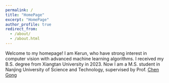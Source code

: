 ```yaml
---
permalink: /
title: "HomePage"
excerpt: "HomePage"
author_profile: true
redirect_from: 
  - /about/
  - /about.html
---
```


Welcome to my homepage! I am Kerun, who have strong interest in computer vision with advanced machine learning algorithms. I received my B.S. degree from Xiangtan University in 2023. Now I am a M.S. student in Nanjing University of Science and Technology, supervised by Prof. <a href="https://gcatnjust.github.io/ChenGong/index.html">Chen Gong